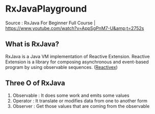 # RxJavaPlayground
Source : RxJava For Beginner Full Course | https://www.youtube.com/watch?v=AppSgPnM7-U&amp;t=2752s



## What is RxJava?
RxJava is a Java VM implementation of Reactive Extension. Reactive Extension is a library for composing asynchronous and event-based program by using observable sequences. ([Reactivex](https://reactivex.io/))

## Three O of RxJava
1. Observable : It does some work and emits some values
2. Operator : It translate or modifies data from one to another form
3. Observer : Get those values that are coming from the observable



